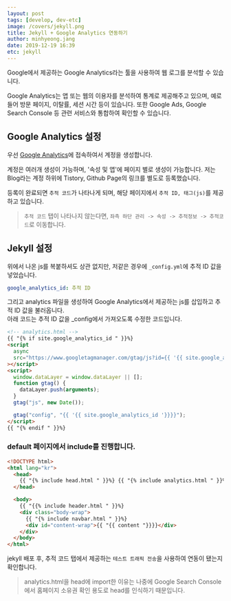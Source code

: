 ```yaml
---
layout: post
tags: [develop, dev-etc]
image: /covers/jekyll.png
title: Jekyll + Google Analytics 연동하기
author: minhyeong.jang
date: 2019-12-19 16:39
etc: jekyll
---
```


Google에서 제공하는 Google Analytics라는 툴을 사용하여 웹 로그를 분석할 수 있습니다.

Google Analytics는 앱 또는 웹의 이용자를 분석하여 통계로 제공해주고 있으며, 예로들어 방문 페이지, 이탈률, 세션 시간 등이 있습니다. 또한 Google Ads, Google Search Console 등 관련 서비스와 통합하여 확인할 수 있습니다.

## Google Analytics 설정

우선 [Google Analytics](https://analytics.google.com/)에 접속하여서 계정을 생성합니다.

계정은 여러개 생성이 가능하며, '속성 및 앱'에 페이지 별로 생성이 가능합니다. 저는 Blog라는 계정 하위에 Tistory, Github Page의 링크를 별도로 등록했습니다.

등록이 완료되면 `추적 코드`가 나타나게 되며, 해당 페이지에서 `추적 ID, 태그(js)`를 제공하고 있습니다.

> `추적 코드` 탭이 나타나지 않는다면, `좌측 하단 관리 -> 속성 -> 추적정보 -> 추적코드`로 이동합니다.

## Jekyll 설정

위에서 나온 js를 복붙하셔도 상관 없지만, 저같은 경우에 `_config.yml`에 추적 ID 값을 넣었습니다.

```yml
google_analytics_id: 추적 ID
```

그리고 analytics 파일을 생성하여 Google Analytics에서 제공하는 js를 삽입하고 추적 ID 값을 불러옵니다.  
아래 코드는 추적 ID 값을 \_config에서 가져오도록 수정한 코드입니다.

```html
<!-- analytics.html -->
{{ "{% if site.google_analytics_id " }}%}
<script
  async
  src="https://www.googletagmanager.com/gtag/js?id={{ '{{ site.google_analytics_id '}}}}"
></script>
<script>
  window.dataLayer = window.dataLayer || [];
  function gtag() {
    dataLayer.push(arguments);
  }
  gtag("js", new Date());

  gtag("config", "{{ '{{ site.google_analytics_id '}}}}");
</script>
{{ "{% endif " }}%}
```

### default 페이지에서 include를 진행합니다.

```html
<!DOCTYPE html>
<html lang="kr">
  <head>
    {{ "{% include head.html " }}%} {{ "{% include analytics.html " }}%}
  </head>

  <body>
    {{ "{{% include header.html " }}%}
    <div class="body-wrap">
      {{ "{% include navbar.html " }}%}
      <div id="content-wrap">{{ "{{ content "}}}}</div>
    </div>
  </body>
</html>
```

jekyll 배포 후, 추적 코드 탭에서 제공하는 `테스트 트래픽 전송`을 사용하여 연동이 됐는지 확인합니다.

> analytics.html을 head에 import한 이유는 나중에 Google Search Console에서 홈페이지 소유권 확인 용도로 head를 인식하기 때문입니다.
